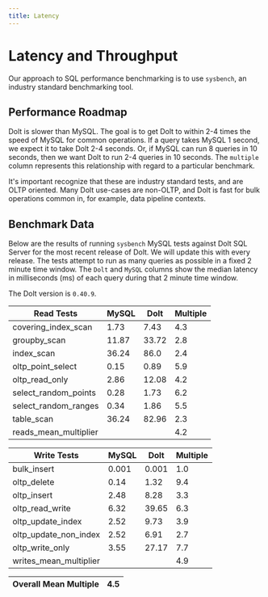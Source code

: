 ```yaml
---
title: Latency
---
```


# Latency and Throughput

Our approach to SQL performance benchmarking is to use `sysbench`, an
industry standard benchmarking tool.

## Performance Roadmap

Dolt is slower than MySQL. The goal is to get Dolt to within 2-4 times
the speed of MySQL for common operations. If a query takes MySQL 1
second, we expect it to take Dolt 2-4 seconds. Or, if MySQL can run 8
queries in 10 seconds, then we want Dolt to run 2-4 queries in 10
seconds. The `multiple` column represents this relationship with
regard to a particular benchmark.

It's important recognize that these are industry standard tests, and
are OLTP oriented. Many Dolt use-cases are non-OLTP, and Dolt is fast
for bulk operations common in, for example, data pipeline contexts.

## Benchmark Data

Below are the results of running `sysbench` MySQL tests against Dolt
SQL Server for the most recent release of Dolt. We will update this
with every release. The tests attempt to run as many queries as
possible in a fixed 2 minute time window. The `Dolt` and `MySQL`
columns show the median latency in milliseconds (ms) of each query 
during that 2 minute time window.

The Dolt version is `0.40.9`.
<!-- START_LATENCY_RESULTS_TABLE -->
|       Read Tests        | MySQL | Dolt  | Multiple |
|-------------------------|-------|-------|----------|
| covering\_index\_scan   |  1.73 |  7.43 |      4.3 |
| groupby\_scan           | 11.87 | 33.72 |      2.8 |
| index\_scan             | 36.24 |  86.0 |      2.4 |
| oltp\_point\_select     |  0.15 |  0.89 |      5.9 |
| oltp\_read\_only        |  2.86 | 12.08 |      4.2 |
| select\_random\_points  |  0.28 |  1.73 |      6.2 |
| select\_random\_ranges  |  0.34 |  1.86 |      5.5 |
| table\_scan             | 36.24 | 82.96 |      2.3 |
| reads\_mean\_multiplier |       |       |      4.2 |

|       Write Tests        | MySQL | Dolt  | Multiple |
|--------------------------|-------|-------|----------|
| bulk\_insert             | 0.001 | 0.001 |      1.0 |
| oltp\_delete             |  0.14 |  1.32 |      9.4 |
| oltp\_insert             |  2.48 |  8.28 |      3.3 |
| oltp\_read\_write        |  6.32 | 39.65 |      6.3 |
| oltp\_update\_index      |  2.52 |  9.73 |      3.9 |
| oltp\_update\_non\_index |  2.52 |  6.91 |      2.7 |
| oltp\_write\_only        |  3.55 | 27.17 |      7.7 |
| writes\_mean\_multiplier |       |       |      4.9 |

| Overall Mean Multiple | 4.5 |
|-----------------------|-----|
<!-- END_LATENCY_RESULTS_TABLE -->
<br/>
